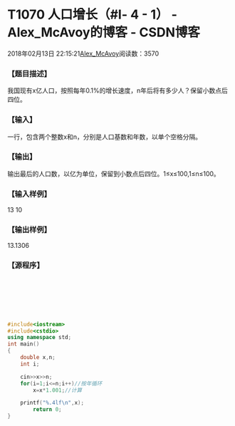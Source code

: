 # T1070 人口增长（#Ⅰ- 4 - 1） - Alex_McAvoy的博客 - CSDN博客





2018年02月13日 22:15:21[Alex_McAvoy](https://me.csdn.net/u011815404)阅读数：3570








### 【题目描述】



我国现有x亿人口，按照每年0.1%的增长速度，n年后将有多少人？保留小数点后四位。

### 【输入】



一行，包含两个整数x和n，分别是人口基数和年数，以单个空格分隔。

### 【输出】



输出最后的人口数，以亿为单位，保留到小数点后四位。1≤x≤100,1≤n≤100。

### 【输入样例】

13 10


### 【输出样例】

13.1306

### 【源程序】


```cpp

```

```cpp

```

```cpp

```

```cpp

```

```cpp

```

```cpp

```

```cpp

```

```cpp
#include<iostream>
#include<cstdio>
using namespace std;
int main()
{
	double x,n;
	int i;

	cin>>x>>n;
	for(i=1;i<=n;i++)//按年循环
		x=x*1.001;//计算

	printf("%.4lf\n",x);
        return 0;
}
```







